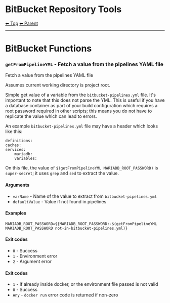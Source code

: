 # BitBucket Repository Tools

<!-- TEMPLATE header 2 -->
[⬅ Top](index.md) [⬅ Parent ](../index.md)
<hr />

# BitBucket Functions

### `getFromPipelineYML` - Fetch a value from the pipelines YAML file

Fetch a value from the pipelines YAML file

Assumes current working directory is project root.

Simple get value of a variable from the `bitbucket-pipelines.yml` file. It's important to note that
this does not parse the YML. This is useful if
you have a database container as part of your build configuration which requires a root password
required in other scripts; this means you do not have to replicate the value which can lead to errors.

An example `bitbucket-pipelines.yml` file may have a header which looks like this:

    definitions:
    caches:
    services:
        mariadb:
        variables:

On this file, the value of `$(getFromPipelineYML MARIADB_ROOT_PASSWORD)` is `super-secret`; it uses `grep` and `sed` to extract the value.

#### Arguments

- `varName` - Name of the value to extract from `bitbucket-pipelines.yml`
- `defaultValue` - Value if not found in pipelines

#### Examples

    MARIADB_ROOT_PASSWORD=${MARIADB_ROOT_PASSWORD:-$(getFromPipelineYML MARIADB_ROOT_PASSWORD not-in-bitbucket-pipelines.yml)}

#### Exit codes

- `0` - Success
- `1` - Environment error
- `2` - Argument error
#### Exit codes

- `1` - If already inside docker, or the environment file passed is not valid
- `0` - Success
- `Any` - `docker run` error code is returned if non-zero
